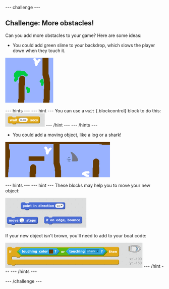 --- challenge ---

## Challenge: More obstacles! 
Can you add more obstacles to your game? Here are some ideas:

+ You could add green slime to your backdrop, which slows the player down when they touch it. 

![screenshot](images/boat-algae.png)

--- hints ---
--- hint ---
You can use a `wait` {.blockcontrol} block to do this:
![screenshot](images/boat-slime-blocks.png)
--- /hint ---
--- /hints ---

+ You could add a moving object, like a log or a shark!

![screenshot](images/boat-obstacles.png)

--- hints ---
--- hint ---
These blocks may help you to move your new object:

![screenshot](images/boat-moving-blocks.png)

If your new object isn't brown, you'll need to add to your boat code:

![screenshot](images/boat-moving-blocks2.png)
--- /hint ---
--- /hints ---

--- /challenge ---

